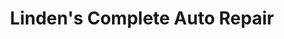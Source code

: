 ---
title: "Linden's Complete Auto Repair"
url: /linden/lindens-complete-auto-repair/
shop: Autowerkstatt
---